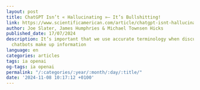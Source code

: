 ```yaml
---
layout: post
title: ChatGPT Isn’t « Hallucinating »— It’s Bullshitting!
link: https://www.scientificamerican.com/article/chatgpt-isnt-hallucinating-its-bullshitting
author: Joe Slater, James Humphries & Michael Townsen Hicks
published_date: 17/07/2024
description: It’s important that we use accurate terminology when discussing how AI
  chatbots make up information
language: en
categories: articles
tags: ia openai
og-tags: ia openai
permalink: "/:categories/:year/:month/:day/:title/"
date: '2024-11-08 10:17:12 +0100'
---
```

